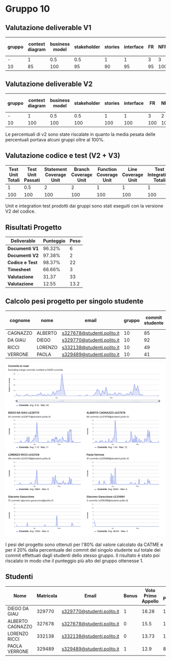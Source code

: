 # Gruppo 10

## Valutazione deliverable V1

| gruppo | context diagram | business model | stakeholder | stories | interface | FR | NFR | use cases diagram | use cases | scenario | Glossary | DeploymentDiagram | functionality | estimation doc | precisione valori estimation | valutazione |
| --- | --- | --- | --- | --- | --- | --- | --- | --- | --- | --- | --- | --- | --- | --- | --- | --- |
| - | 1 | 0.5 | 0.5 | 1 | 1 | 3 | 3 | 1 | 5 | 5 | 5 | 2 | 1 | 2 | 2 | 33 |
| 10 | 85 | 100 | 95 | 90 | 95 | 95 | 100 | 100 | 100 | 100 | 85 | 100 | 100 | 90 | 85.34 | 96.32 |


## Valutazione deliverable V2



| gruppo | context diagram | business model | stakeholder | stories | interface | FR | NFR | ACCESS RIGHTS | use cases diagram | use cases | scenario | Glossary | DeploymentDiagram | functionality | estimation | precisione valori estimation | valutazione |
| --- | --- | --- | --- | --- | --- | --- | --- | --- | --- | --- | --- | --- | --- | --- | --- | --- | --- |
| - | 1 | 0.5 | 0.5 | 1 | 1 | 3 | 2 | 1 | 1 | 5 | 5 | 5 | 2 | 1 | 2 | 2 | 33 |
| 10 | 100 | 100 | 100 | 100 | 100 | 100 | 100 | 100 | 100 | 100 | 100 | 100 | 100 | 100 | 95 | 58.36 | 98.7 |


Le percentuali di v2 sono state riscalate in quanto la media pesata delle percentuali portava alcuni gruppi oltre al 100%.

## Valutazione codice e test (V2 + V3)



| Test Unit Totali | Test Unit Passati | Statement Coverage Unit | Branch Coverage Unit | Function Coverage Unit | Line Coverage Unit | Test Integration Totali | Test Integration Falliti | Statement Coverage Integration | Branch Coverage Integration | Function Coverage Integration | Line Coverage Integration | Correttezza V2 | Correttezza V3 | valutazione |
| --- | --- | --- | --- | --- | --- | --- | --- | --- | --- | --- | --- | --- | --- | --- |
| 1 | 0.5 | 2 | 2 | 1 | 1 | 1 | 0.5 | 2 | 2 | 1 | 1 | 16 | 2 | 33 |
| 100 | 100 | 100 | 100 | 100 | 100 | 100 | 100 | 100 | 100 | 100 | 100 | 96.6386554621849 | 100 | 98.37 |


 Unit e integration test prodotti dai gruppi sono stati eseguiti con la versione V2 del codice.


## Risultati Progetto

| Deliverable | Punteggio | Peso |
| --- | --- | --- |
| **Documenti V1** | 96.32% | 6 |
| **Documenti V2** | 97.38% | 2 |
| **Codice e Test** | 98.37% | 22 |
| **Timesheet** | 66.66% | 3 |
| **Valutazione** | 31.37 | 33 |
| **Valutazione** | 12.55 | 13.2 |

## Calcolo pesi progetto per singolo studente

| cognome | nome | email | gruppo | commit studente | commit totali | commit sul totale | coefficiente catme | coefficiente pesato | coefficiente progetto |
| --- | --- | --- | --- | --- | --- | --- | --- | --- | --- |
| CAGNAZZO | ALBERTO | s327678@studenti.polito.it | 10 | 85 | 267 | 0.32 | 1.05 | 0.90 | 0.99 |
| DA GIAU | DIEGO | s329770@studenti.polito.it | 10 | 92 | 267 | 0.34 | 1.05 | 0.91 | 1.00 |
| RICCI | LORENZO | s332138@studenti.polito.it | 10 | 49 | 267 | 0.18 | 1.00 | 0.84 | 0.92 |
| VERRONE | PAOLA | s329489@studenti.polito.it | 10 | 41 | 267 | 0.15 | 0.77 | 0.65 | 0.71 |

![Commit gruppo 10](./10.png)

 I pesi del progetto sono ottenuti per l'80% dal valore calcolato da CATME e per il 20% dalla percentuale dei commit del singolo studente sul totale dei commit effettuati dagli studenti dello stesso gruppo. Il risultato è stato poi riscalato in modo che il punteggio più alto del gruppo ottenesse 1.

## Studenti

| Nome | Matricola | Email | Bonus | Voto Primo Appello | Voto Progetto | Voto Finale |
| --- | --- | --- | --- | --- | --- | --- |
| DIEGO DA GIAU | 329770 | s329770@studenti.polito.it | 1 | 16.28 | 12.55 | 30 |
| ALBERTO CAGNAZZO | 327678 | s327678@studenti.polito.it | 0 | 15.5 | 12.48 | 28 |
| LORENZO RICCI | 332138 | s332138@studenti.polito.it | 0 | 13.73 | 11.55 | 25 |
| PAOLA VERRONE | 329489 | s329489@studenti.polito.it | 1 | 12.9 | 8.93 | 23 |
